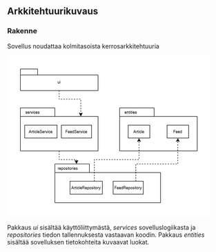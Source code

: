 ## Arkkitehtuurikuvaus

### Rakenne

Sovellus noudattaa kolmitasoista kerrosarkkitehtuuria

![Pakkausrakenne](./kuvat/pakkauskaavio.png)

Pakkaus _ui_ sisältää käyttöliittymästä, _services_ sovelluslogiikasta ja _repositories_ tiedon tallennuksesta vastaavan koodin. Pakkaus _entities_ sisältää sovelluksen tietokohteita kuvaavat luokat.

